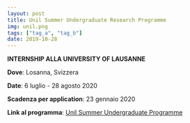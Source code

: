 ```yaml
---
layout: post
title: Unil Summer Undergraduate Research Programme
img: unil.png
tags: ["tag_a", "tag_b"]
date: 2019-10-28
---
```


**INTERNSHIP ALLA UNIVERSITY OF LAUSANNE**

**Dove**: Losanna, Svizzera

**Date**: 6 luglio - 28 agosto 2020

**Scadenza per application**: 23 gennaio 2020

**Link al programma**: [Unil Summer Undergraduate Programme](https://www.unil.ch/eb-sur/en/home.html)

